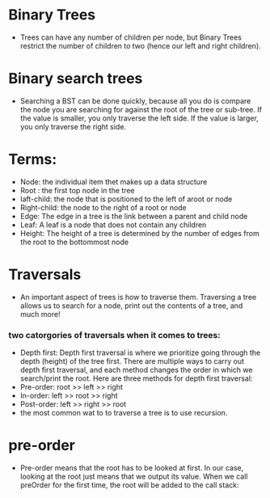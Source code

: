 # Binary Trees
* Trees can have any number of children per node, but Binary Trees restrict the number of children to two (hence our left and right children).

# Binary search trees
* Searching a BST can be done quickly, because all you do is compare the node you are searching for against the root of the tree or sub-tree. If the value is smaller, you only traverse the left side. If the value is larger, you only traverse the right side.

# Terms:
* Node: the individual item thet  makes up a data structure
* Root : the first top node in the tree
* laft-child: the node that is positioned to the left of aroot or node 
* Right-child: the node to the right of a root or node 
* Edge: The edge in a tree is the link between a parent and child node
* Leaf: A leaf is a node that does not contain any children
* Height: The height of a tree is determined by the number of edges from the root to the bottommost node

# Traversals 
* An important aspect of trees is how to traverse them. Traversing a tree allows us to search for a node, print out the contents of a tree, and much more!
### two catorgories of traversals when it comes to trees:
* Depth first: Depth first traversal is where we prioritize going through the depth (height) of the tree first. There are multiple ways to carry out depth first traversal, and each method changes the order in which we search/print the root. Here are three methods for depth first traversal: 
* Pre-order: root >> left >> right
* In-order: left >> root >> right
* Post-order: left >> right >> root
* the most common wat to to traverse a tree is to use recursion.
# pre-order 
* Pre-order means that the root has to be looked at first. In our case, looking at the root just means that we output its value. When we call preOrder for the first time, the root will be added to the call stack: